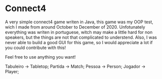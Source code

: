 # Connect4

A very simple connect4 game writen in Java, this game was my OOP test, wich I made from around October to December of 2020. Unfotunately everything was writen in portuguese, witch  may make a little hard for non speakers, but the things are not that complicated to understend. Also, I was never able to build a good GUI for this game, so I would appreciate a lot if you could contribute with this!

Feel free to use anything you want!

Tabuleiro -> Tabletop;
Partida -> Match;
Pessoa -> Person;
Jogador -> Player;
